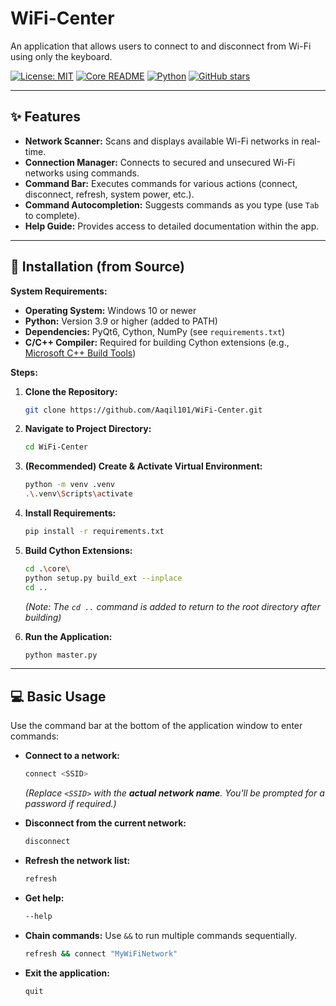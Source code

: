 # WiFi-Center

An application that allows users to connect to and disconnect from Wi-Fi using only the keyboard.

[![License: MIT](https://img.shields.io/badge/License-MIT-orange.svg)](LICENSE)
[![Core README](https://img.shields.io/badge/Core-README-blue)](Core/README.md)
[![Python](https://img.shields.io/badge/Python-3.13%2B-yellow)](https://www.python.org/)
[![GitHub stars](https://img.shields.io/github/stars/Aaqil101/WiFi-Center.svg)](https://github.com/Aaqil101/WiFi-Center/stargazers)

---

## ✨ Features

* **Network Scanner:** Scans and displays available Wi-Fi networks in real-time.
* **Connection Manager:** Connects to secured and unsecured Wi-Fi networks using commands.
* **Command Bar:** Executes commands for various actions (connect, disconnect, refresh, system power, etc.).
* **Command Autocompletion:** Suggests commands as you type (use `Tab` to complete).
* **Help Guide:** Provides access to detailed documentation within the app.

---

## 🚀 Installation (from Source)

**System Requirements:**

* **Operating System:** Windows 10 or newer
* **Python:** Version 3.9 or higher (added to PATH)
* **Dependencies:** PyQt6, Cython, NumPy (see `requirements.txt`)
* **C/C++ Compiler:** Required for building Cython extensions (e.g., [Microsoft C++ Build Tools](https://visualstudio.microsoft.com/visual-cpp-build-tools/))

**Steps:**

1. **Clone the Repository:**

    ```bash
    git clone https://github.com/Aaqil101/WiFi-Center.git
    ```

2. **Navigate to Project Directory:**

    ```bash
    cd WiFi-Center
    ```

3. **(Recommended) Create & Activate Virtual Environment:**

    ```bash
    python -m venv .venv
    .\.venv\Scripts\activate
    ```

4. **Install Requirements:**

    ```bash
    pip install -r requirements.txt
    ```

5. **Build Cython Extensions:**

    ```bash
    cd .\core\
    python setup.py build_ext --inplace
    cd ..
    ```

    *(Note: The `cd ..` command is added to return to the root directory after building)*

6. **Run the Application:**

    ```bash
    python master.py
    ```

---

## 💻 Basic Usage

Use the command bar at the bottom of the application window to enter commands:

* **Connect to a network:**

    ```bash
    connect <SSID>
    ```

    *(Replace `<SSID>` with the **actual network name**. You'll be prompted for a password if required.)*

* **Disconnect from the current network:**

    ```bash
    disconnect
    ```

* **Refresh the network list:**

    ```bash
    refresh
    ```

* **Get help:**

    ```bash
    --help
    ```

* **Chain commands:** Use `&&` to run multiple commands sequentially.

    ```bash
    refresh && connect "MyWiFiNetwork"
    ```

* **Exit the application:**

    ```bash
    quit
    ```
